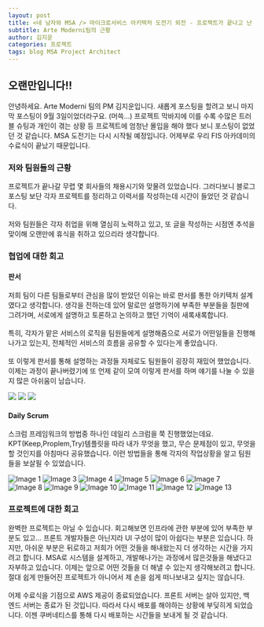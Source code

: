 ```yaml
---
layout: post
title: <네 남자와 MSA /> 마이크로서비스 아키텍처 도전기 외전 - 프로젝트가 끝나고 난 뒤
subtitle: Arte Moderni팀의 근황
author: 김지운
categories: 프로젝트
tags: blog MSA Project Architect
---
```


## 오랜만입니다!!

안녕하세요. Arte Moderni 팀의 PM 김지운입니다. 새롭게 포스팅을 할려고 보니 마지막 포스팅이 9월 3일이었더라구요. (머쓱...) 프로젝트 막바지에 이를 수록 수많은 트러블 슈팅과 개인이 겪는 상황 등 프로젝트에 엄청난 몰입을 해야 했다 보니 포스팅이 없었던 것 같습니다. MSA 도전기는 다시 시작될 예정입니다. 어제부로 우리 FIS 아카데미의 수료식이 끝났기 때문입니다.

### 저와 팀원들의 근황

프로젝트가 끝나갈 무렵 몇 회사들의 채용시기와 맞물려 있었습니다. 그러다보니 블로그 포스팅 보단 각자 프로젝트를 정리하고 이력서를 작성하는데 시간이 들었던 것 같습니다.
<br>  
저와 팀원들은 각자 취업을 위해 열심히 노력하고 있고, 또 글을 작성하는 시점엔 추석을 맞이해 오랜만에 휴식을 취하고 있으리라 생각합니다.

### 협업에 대한 회고

#### 판서

저희 팀이 다른 팀들로부터 관심을 많이 받았던 이유는 바로 판서를 통한 아키텍처 설계였다고 생각합니다. 생각을 전하는데 있어 말로만 설명하기에 부족한 부분들을 칠판에 그려가며, 서로에게 설명하고 토론하고 논의하고 했던 기억이 새록새록합니다.
<br>  
특히, 각자가 맡은 서비스의 로직을 팀원들에게 설명해줌으로 서로가 어떤일들을 진행해나가고 있는지, 전체적인 서비스의 흐름을 공유할 수 있다는게 좋았습니다.
<br>  
또 이렇게 판서를 통해 설명하는 과정들 자체로도 팀원들이 굉장히 재밌어 했었습니다. 이제는 과정이 끝나버렸기에 또 언제 같이 모여 이렇게 판서를 하며 얘기를 나눌 수 있을지 많은 아쉬움이 남습니다.

<p align="left">
<img src="https://github.com/Jimoou/Jimoou/assets/109801772/c311de28-2fd9-4536-af70-63edc0f15332" />
<img src="https://github.com/Jimoou/Jimoou/assets/109801772/5be6cc10-eb8c-4e04-a4f8-8b750b4a4ad4" />
<img src="https://github.com/Jimoou/Jimoou/assets/109801772/8b4c9d01-affc-4e0f-809a-e2c6738ea00b" />
</p>

#### Daily Scrum

스크럼 프레임워크의 방법중 하나인 데일리 스크럼을 쭉 진행했었는데요. KPT(Keep,Proplem,Try)템플릿을 따라 내가 무엇을 했고, 무슨 문제점이 있고, 무엇을 할 것인지를 아침마다 공유했습니다. 이런 방법들을 통해 각자의 작업상황을 알고 팀원들을 보살필 수 있었습니다.

<p align="left">
<img src="https://github.com/Jimoou/Jimoou/assets/109801772/765f01f0-f6f6-46bb-92b7-0bafd0f6c898" alt="Image 1">
<img src="https://github.com/Jimoou/Jimoou/assets/109801772/658adf32-739f-4c7f-8080-12ea25499009" alt="Image 3">
<img src="https://github.com/Jimoou/Jimoou/assets/109801772/e0752712-0f26-4fb6-92d6-159534bb65cf" alt="Image 4">
<img src="https://github.com/Jimoou/Jimoou/assets/109801772/48d8f8ff-5bb5-4678-a191-c8f83ab67d8e" alt="Image 5">
<img src="https://github.com/Jimoou/Jimoou/assets/109801772/8dbbd6cf-8224-49c1-b317-698d90eac48d" alt="Image 6">
<img src="https://github.com/Jimoou/Jimoou/assets/109801772/93dd6fb4-289a-4fe3-a8af-36316aeda0e0" alt="Image 7">
<img src="https://github.com/Jimoou/Jimoou/assets/109801772/78c439ff-9e4f-4b4e-a507-e649d2d741c1" alt="Image 8">
<img src="https://github.com/Jimoou/Jimoou/assets/109801772/004dfb1e-2f5a-434f-ad20-941201159096" alt="Image 9">
<img src="https://github.com/Jimoou/Jimoou/assets/109801772/1be194e1-8374-4d76-b01d-237663b16d86" alt="Image 10">
<img src="https://github.com/Jimoou/Jimoou/assets/109801772/aacef38e-8dcd-436d-9f76-966f47197e42" alt="Image 11">
<img src="https://github.com/Jimoou/Jimoou/assets/109801772/3a0bf047-bdd1-413d-8e26-ed65ce7e269f" alt="Image 12">
<img src="https://github.com/Jimoou/Jimoou/assets/109801772/965f0847-5d09-436e-999d-5df49a31e9a6" alt="Image 13">
</p>

### 프로젝트에 대한 회고

완벽한 프로젝트는 아닐 수 있습니다. 회고해보면 인프라에 관한 부분에 있어 부족한 부분도 있고... 프론트 개발자들은 아닌지라 UI 구성이 많이 아쉽다는 부분은 있습니다. 하지만, 아쉬운 부분은 뒤로하고 저희가 어떤 것들을 해내왔는지 더 생각하는 시간을 가지려고 합니다. MSA로 시스템을 설계하고, 개발해나가는 과정에서 많은것들을 해냈다고 자부하고 있습니다. 이제는 앞으로 어떤 것들을 더 해낼 수 있는지 생각해보려고 합니다. 절대 쉽게 만들어진 프로젝트가 아니어서 제 손을 쉽게 떠나보내고 싶지는 않습니다.
<br>  
어제 수료식을 기점으로 AWS 제공이 종료되었습니다. 프론트 서버는 살아 있지만, 백엔드 서버는 종료가 된 것입니다. 따라서 다시 배포를 해야하는 상황에 부딪히게 되었습니다. 이젠 쿠버네티스를 통해 다시 배포하는 시간들을 보내게 될 것 같습니다.
